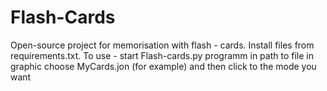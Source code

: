 # Flash-Cards
Open-source project for memorisation with flash - cards. Install files from requirements.txt.
To use - start Flash-cards.py programm in path to file in graphic choose MyCards.jon (for example) and then click to the mode you want
